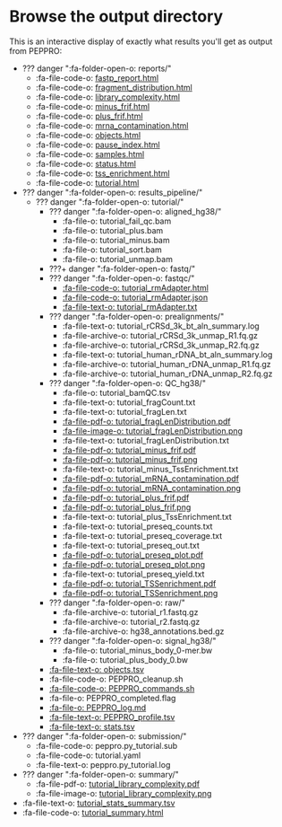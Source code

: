 # Browse the output directory

This is an interactive display of exactly what results you'll get as output from PEPPRO:

* ??? danger ":fa-folder-open-o: reports/"
    * :fa-file-code-o: [fastp_report.html](../files/examples/tutorial/reports/fastp_report.html)
    * :fa-file-code-o: [fragment_distribution.html](../files/examples/tutorial/reports/fragment_distribution.html)
    * :fa-file-code-o: [library_complexity.html](../files/examples/tutorial/reports/library_complexity.html)
    * :fa-file-code-o: [minus_frif.html](../files/examples/tutorial/reports/minus_frif.html)
    * :fa-file-code-o: [plus_frif.html](../files/examples/tutorial/reports/plus_frif.html)
    * :fa-file-code-o: [mrna_contamination.html](../files/examples/tutorial/reports/mrna_contamination.html)
    * :fa-file-code-o: [objects.html](../files/examples/tutorial/reports/objects.html)
    * :fa-file-code-o: [pause_index.html](../files/examples/tutorial/reports/pause_index.html)
    * :fa-file-code-o: [samples.html](../files/examples/tutorial/reports/samples.html)
    * :fa-file-code-o: [status.html](../files/examples/tutorial/reports/status.html)
    * :fa-file-code-o: [tss_enrichment.html](../files/examples/tutorial/reports/tss_enrichment.html)
    * :fa-file-code-o: [tutorial.html](../files/examples/tutorial/reports/tutorial.html)
* ??? danger ":fa-folder-open-o: results_pipeline/"
    * ??? danger ":fa-folder-open-o: tutorial/"
        * ??? danger ":fa-folder-open-o: aligned_hg38/"
            * :fa-file-o: tutorial_fail_qc.bam
            * :fa-file-o: tutorial_plus.bam
            * :fa-file-o: tutorial_minus.bam
            * :fa-file-o: tutorial_sort.bam
            * :fa-file-o: tutorial_unmap.bam
        * ???+ danger ":fa-folder-open-o: fastq/"
        * ??? danger ":fa-folder-open-o: fastqc/"
            * [:fa-file-code-o: tutorial_rmAdapter.html](../files/examples/tutorial/results_pipeline/tutorial/fastqc/tutorial_rmAdapter.html)
            * [:fa-file-code-o: tutorial_rmAdapter.json](../files/examples/tutorial/results_pipeline/tutorial/fastqc/tutorial_rmAdapter.json)
            * [:fa-file-text-o: tutorial_rmAdapter.txt](../files/examples/tutorial/results_pipeline/tutorial/fastqc/tutorial_rmAdapter.txt)
        * ??? danger ":fa-folder-open-o: prealignments/"
            * :fa-file-text-o: tutorial_rCRSd_3k_bt_aln_summary.log
            * :fa-file-archive-o: tutorial_rCRSd_3k_unmap_R1.fq.gz
            * :fa-file-archive-o: tutorial_rCRSd_3k_unmap_R2.fq.gz
            * :fa-file-text-o: tutorial_human_rDNA_bt_aln_summary.log
            * :fa-file-archive-o: tutorial_human_rDNA_unmap_R1.fq.gz
            * :fa-file-archive-o: tutorial_human_rDNA_unmap_R2.fq.gz
         * ??? danger ":fa-folder-open-o: QC_hg38/"
            * :fa-file-o: tutorial_bamQC.tsv
            * :fa-file-text-o: tutorial_fragCount.txt
            * :fa-file-text-o: tutorial_fragLen.txt
            * [:fa-file-pdf-o: tutorial_fragLenDistribution.pdf](../files/examples/tutorial/results_pipeline/tutorial/QC_hg38/tutorial_fragLenDistribution.pdf)
            * [:fa-file-image-o: tutorial_fragLenDistribution.png](../files/examples/tutorial/results_pipeline/tutorial/QC_hg38/tutorial_fragLenDistribution.png)
            * :fa-file-text-o: tutorial_fragLenDistribution.txt
            * [:fa-file-pdf-o: tutorial_minus_frif.pdf](../files/examples/tutorial/results_pipeline/tutorial/QC_hg38/tutorial_minus_frif.pdf)
            * [:fa-file-pdf-o: tutorial_minus_frif.png](../files/examples/tutorial/results_pipeline/tutorial/QC_hg38/tutorial_minus_frif.png)
            * :fa-file-text-o: tutorial_minus_TssEnrichment.txt
            * [:fa-file-pdf-o: tutorial_mRNA_contamination.pdf](../files/examples/tutorial/results_pipeline/tutorial/QC_hg38/tutorial_mRNA_contamination.pdf)
            * [:fa-file-pdf-o: tutorial_mRNA_contamination.png](../files/examples/tutorial/results_pipeline/tutorial/QC_hg38/tutorial_mRNA_contamination.png)
            * [:fa-file-pdf-o: tutorial_plus_frif.pdf](../files/examples/tutorial/results_pipeline/tutorial/QC_hg38/tutorial_plus_frif.pdf)
            * [:fa-file-pdf-o: tutorial_plus_frif.png](../files/examples/tutorial/results_pipeline/tutorial/QC_hg38/tutorial_plus_frif.png)
            * :fa-file-text-o: tutorial_plus_TssEnrichment.txt           
            * :fa-file-text-o: tutorial_preseq_counts.txt
            * :fa-file-text-o: tutorial_preseq_coverage.txt
            * :fa-file-text-o: tutorial_preseq_out.txt
            * [:fa-file-pdf-o: tutorial_preseq_plot.pdf](../files/examples/tutorial/results_pipeline/tutorial/QC_hg38/tutorial_preseq_plot.pdf)
            * [:fa-file-pdf-o: tutorial_preseq_plot.png](../files/examples/tutorial/results_pipeline/tutorial/QC_hg38/tutorial_preseq_plot.png)
            * :fa-file-text-o: tutorial_preseq_yield.txt
            * [:fa-file-pdf-o: tutorial_TSSenrichment.pdf](../files/examples/tutorial/results_pipeline/tutorial/QC_hg38/tutorial_TSSenrichment.pdf)
            * [:fa-file-pdf-o: tutorial_TSSenrichment.png](../files/examples/tutorial/results_pipeline/tutorial/QC_hg38/tutorial_TSSenrichment.png)
        * ??? danger ":fa-folder-open-o: raw/"
            * :fa-file-archive-o: tutorial_r1.fastq.gz
            * :fa-file-archive-o: tutorial_r2.fastq.gz
            * :fa-file-archive-o: hg38_annotations.bed.gz 
        * ??? danger ":fa-folder-open-o: signal_hg38/"
            * :fa-file-o: tutorial_minus_body_0-mer.bw
            * :fa-file-o: tutorial_plus_body_0.bw      
        * [:fa-file-text-o: objects.tsv](../files/examples/tutorial/results_pipeline/tutorial/objects.tsv) 
        * :fa-file-code-o: PEPPRO_cleanup.sh
        * [:fa-file-code-o: PEPPRO_commands.sh](../files/examples/tutorial/results_pipeline/tutorial/PEPPRO_commands.sh)
        * :fa-file-o: PEPPRO_completed.flag
        * [:fa-file-o: PEPPRO_log.md](../files/examples/tutorial/results_pipeline/tutorial/PEPPRO_log.md)
        * [:fa-file-text-o: PEPPRO_profile.tsv](../files/examples/tutorial/results_pipeline/tutorial/PEPPRO_profile.tsv)
        * [:fa-file-text-o: stats.tsv](../files/examples/tutorial/results_pipeline/tutorial/stats.tsv)
* ??? danger ":fa-folder-open-o: submission/"
    * :fa-file-code-o: peppro.py_tutorial.sub
    * :fa-file-code-o: tutorial.yaml
    * :fa-file-text-o: peppro.py_tutorial.log
* ??? danger ":fa-folder-open-o: summary/"
    * :fa-file-pdf-o: [tutorial_library_complexity.pdf](../files/examples/tutorial/summary/tutorial_library_complexity.pdf)
    * :fa-file-image-o: [tutorial_library_complexity.png](../files/examples/tutorial/summary/tutorial_library_complexity.png)
* :fa-file-text-o: [tutorial_stats_summary.tsv](../files/examples/tutorial/tutorial_stats_summary.tsv)
* :fa-file-code-o: [tutorial_summary.html](../files/examples/tutorial/tutorial_summary.html)
